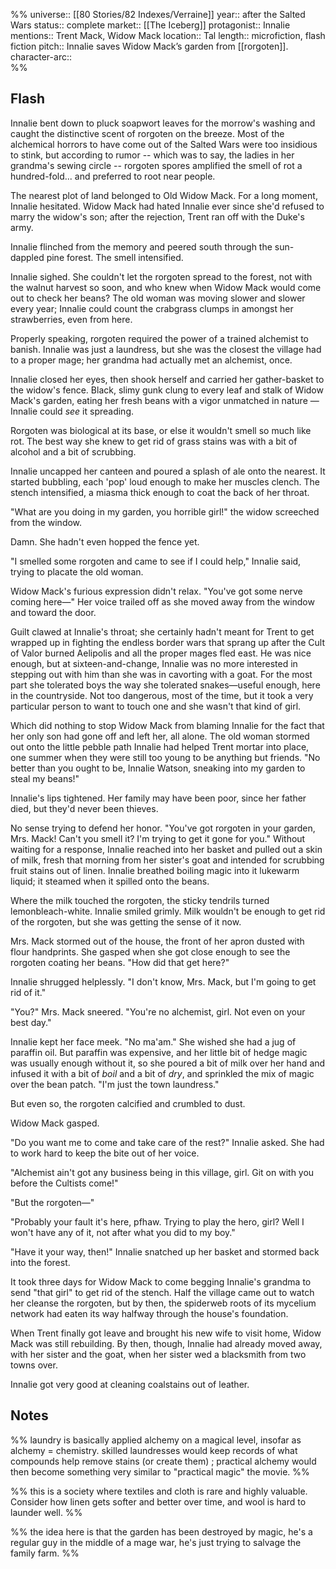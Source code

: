 %%
universe:: [[80 Stories/82 Indexes/Verraine]]
year:: after the Salted Wars
status:: complete
market:: [[The Iceberg]]
protagonist:: Innalie
mentions:: Trent Mack, Widow Mack
location:: Tal
length:: microfiction, flash fiction
pitch:: Innalie saves Widow Mack’s garden from [[rorgoten]]. 
character-arc::  
%% 

## Flash

Innalie bent down to pluck soapwort leaves for the morrow's washing and caught the distinctive scent of rorgoten on the breeze. Most of the alchemical horrors to have come out of the Salted Wars were too insidious to stink, but according to rumor -- which was to say, the ladies in her grandma's sewing circle -- rorgoten spores amplified the smell of rot a hundred-fold... and preferred to root near people. 

The nearest plot of land belonged to Old Widow Mack. For a long moment, Innalie hesitated. Widow Mack had hated Innalie ever since she'd refused to marry the widow's son; after the rejection, Trent ran off with the Duke's army.  

Innalie flinched from the memory and peered south through the sun-dappled pine forest. The smell intensified. 

Innalie sighed. She couldn't let the rorgoten spread to the forest, not with the walnut harvest so soon, and who knew when Widow Mack would come out to check her beans? The old woman was moving slower and slower every year; Innalie could count the crabgrass clumps in amongst her strawberries, even from here. 

Properly speaking, rorgoten required the power of a trained alchemist to banish. Innalie was just a laundress, but she was the closest the village had to a proper mage; her grandma had actually met an alchemist, once. 

Innalie closed her eyes, then shook herself and carried her gather-basket to the widow's fence. Black, slimy gunk clung to every leaf and stalk of Widow Mack's garden, eating her fresh beans with a vigor unmatched in nature — Innalie could _see_ it spreading. 

Rorgoten was biological at its base, or else it wouldn't smell so much like rot. The best way she knew to get rid of grass stains was with a bit of alcohol and a bit of scrubbing. 

Innalie uncapped her canteen and poured a splash of ale onto the nearest. It started bubbling, each 'pop' loud enough to make her muscles clench. The stench intensified, a miasma thick enough to coat the back of her throat. 

"What are you doing in my garden, you horrible girl!" the widow screeched from the window. 

Damn. She hadn't even hopped the fence yet.

"I smelled some rorgoten and came to see if I could help," Innalie said, trying to placate the old woman. 

Widow Mack's furious expression didn't relax. "You've got some nerve coming here—" Her voice trailed off as she moved away from the window and toward the door. 

Guilt clawed at Innalie's throat; she certainly hadn't meant for Trent to get wrapped up in fighting the endless border wars that sprang up after the Cult of Valor burned Aelipolis and all the proper mages fled east. He was nice enough, but at sixteen-and-change, Innalie was no more interested in stepping out with him than she was in cavorting with a goat. For the most part she tolerated boys the way she tolerated snakes—useful enough, here in the countryside. Not too dangerous, most of the time, but it took a very particular person to want to touch one and she wasn't that kind of girl. 

Which did nothing to stop Widow Mack from blaming Innalie for the fact that her only son had gone off and left her, all alone. The old woman stormed out onto the little pebble path Innalie had helped Trent mortar into place, one summer when they were still too young to be anything but friends. "No better than you ought to be, Innalie Watson, sneaking into my garden to steal my beans!" 

Innalie's lips tightened. Her family may have been poor, since her father died, but they'd never been thieves. 

No sense trying to defend her honor. "You've got rorgoten in your garden, Mrs. Mack! Can't you smell it? I'm trying to get it gone for you." Without waiting for a response, Innalie reached into her basket and pulled out a skin of milk, fresh that morning from her sister's goat and intended for scrubbing fruit stains out of linen. Innalie breathed boiling magic into it lukewarm liquid; it steamed when it spilled onto the beans. 

Where the milk touched the rorgoten, the sticky tendrils turned lemonbleach-white. Innalie smiled grimly. Milk wouldn't be enough to get rid of the rorgoten, but she was getting the sense of it now. 

Mrs. Mack stormed out of the house, the front of her apron dusted with flour handprints. She gasped when she got close enough to see the rorgoten coating her beans. "How did that get here?" 

Innalie shrugged helplessly. "I don't know, Mrs. Mack, but I'm going to get rid of it." 

"You?" Mrs. Mack sneered. "You're no alchemist, girl. Not even on your best day." 

Innalie kept her face meek. "No ma'am." She wished she had a jug of paraffin oil. But paraffin was expensive, and her little bit of hedge magic was usually enough without it, so she poured a bit of milk over her hand and infused it with a bit of _boil_ and a bit of _dry_, and sprinkled the mix of magic over the bean patch. "I'm just the town laundress." 
	
But even so, the rorgoten calcified and crumbled to dust.

Widow Mack gasped. 

"Do you want me to come and take care of the rest?" Innalie asked. She had to work hard to keep the bite out of her voice. 

"Alchemist ain't got any business being in this village, girl. Git on with you before the Cultists come!" 

"But the rorgoten—"

"Probably your fault it's here, pfhaw. Trying to play the hero, girl? Well I won't have any of it, not after what you did to my boy."

"Have it your way, then!" Innalie snatched up her basket and stormed back into the forest. 

It took three days for Widow Mack to come begging Innalie's grandma to send "that girl" to get rid of the stench. Half the village came out to watch her cleanse the rorgoten, but by then, the spiderweb roots of its mycelium network had eaten its way halfway through the house's foundation.

When Trent finally got leave and brought his new wife to visit home, Widow Mack was still rebuilding. By then, though, Innalie had already moved away, with her sister and the goat, when her sister wed a blacksmith from two towns over. 

Innalie got very good at cleaning coalstains out of leather. 



## Notes

%% laundry is basically applied alchemy on a magical level, insofar as alchemy = chemistry. skilled laundresses would keep records of what compounds help remove stains (or create them) ; practical alchemy would then become something very similar to "practical magic" the movie. %%

%% this is a society where textiles and cloth is rare and highly valuable. Consider how linen gets softer and better over time, and wool is hard to launder well. %% 

%% the idea here is that the garden has been destroyed by magic, he's a regular guy in the middle of a mage war, he's just trying to salvage the family farm.  %% 
